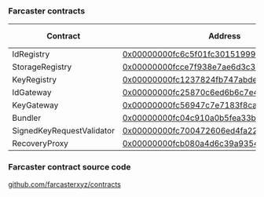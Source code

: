 ### Farcaster contracts

| Contract                  | Address                                                                                                                          | Chain ID |
| ------------------------- | -------------------------------------------------------------------------------------------------------------------------------- | ---- |
| IdRegistry                | [0x00000000fc6c5f01fc30151999387bb99a9f489b](https://onceupon.gg/0x00000000fc6c5f01fc30151999387bb99a9f489b) | 10 |
| StorageRegistry           | [0x00000000fcce7f938e7ae6d3c335bd6a1a7c593d](https://onceupon.gg/0x00000000fcce7f938e7ae6d3c335bd6a1a7c593d) | 10 |
| KeyRegistry               | [0x00000000fc1237824fb747abde0ff18990e59b7e](https://onceupon.gg/0x00000000fc1237824fb747abde0ff18990e59b7e) | 10 |
| IdGateway                 | [0x00000000fc25870c6ed6b6c7e41fb078b7656f69](https://onceupon.gg/0x00000000fc25870c6ed6b6c7e41fb078b7656f69) | 10 |
| KeyGateway                | [0x00000000fc56947c7e7183f8ca4b62398caadf0b](https://onceupon.gg/0x00000000fc56947c7e7183f8ca4b62398caadf0b) | 10 |
| Bundler                   | [0x00000000fc04c910a0b5fea33b03e0447ad0b0aa](https://onceupon.gg/0x00000000fc04c910a0b5fea33b03e0447ad0b0aa) | 10 |
| SignedKeyRequestValidator | [0x00000000fc700472606ed4fa22623acf62c60553](https://onceupon.gg/0x00000000fc700472606ed4fa22623acf62c60553) | 10 |
| RecoveryProxy             | [0x00000000fcb080a4d6c39a9354da9eb9bc104cd7](https://onceupon.gg/0x00000000fcb080a4d6c39a9354da9eb9bc104cd7) | 10 |

### Farcaster contract source code
[github.com/farcasterxyz/contracts](https://github.com/farcasterxyz/contracts/)
